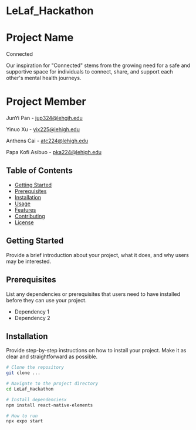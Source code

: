 # LeLaf_Hackathon

# Project Name

Connected

Our inspiration for "Connected" stems from the growing need for a safe and supportive space for individuals to connect, share, and support each other's mental health journeys.

# Project Member

JunYi Pan - jup324@lehgih.edu

Yinuo Xu - yix225@lehigh.edu

Anthens Cai - atc224@lehigh.edu

Papa Kofi Asibuo - pka224@lehigh.edu


## Table of Contents

- [Getting Started](#getting-started)
- [Prerequisites](#prerequisites)
- [Installation](#installation)
- [Usage](#usage)
- [Features](#features)
- [Contributing](#contributing)
- [License](#license)

## Getting Started

Provide a brief introduction about your project, what it does, and why users may be interested.

## Prerequisites

List any dependencies or prerequisites that users need to have installed before they can use your project.

- Dependency 1
- Dependency 2

## Installation

Provide step-by-step instructions on how to install your project. Make it as clear and straightforward as possible.

```bash
# Clone the repository
git clone ...

# Navigate to the project directory
cd LeLaf_Hackathon

# Install dependenciesx
npm install react-native-elements

# How to run
npx expo start

